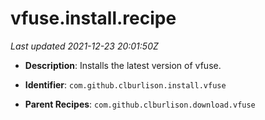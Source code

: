 # vfuse.install.recipe

_Last updated 2021-12-23 20:01:50Z_

- **Description**: Installs the latest version of vfuse.

- **Identifier**: `com.github.clburlison.install.vfuse`

- **Parent Recipes**: `com.github.clburlison.download.vfuse`
